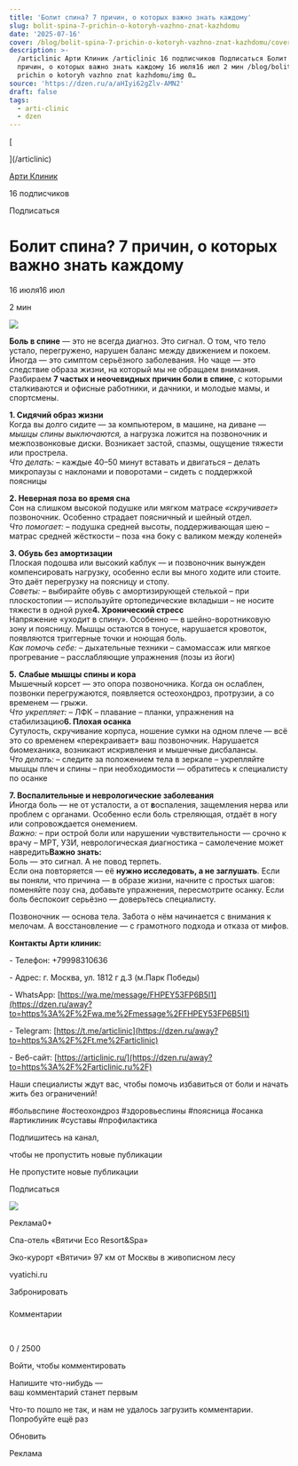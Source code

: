 ```yaml
---
title: 'Болит спина? 7 причин, о которых важно знать каждому'
slug: bolit-spina-7-prichin-o-kotoryh-vazhno-znat-kazhdomu
date: '2025-07-16'
cover: /blog/bolit-spina-7-prichin-o-kotoryh-vazhno-znat-kazhdomu/cover.jpg
description: >-
  /articlinic Арти Клиник /articlinic 16 подписчиков Подписаться Болит спина? 7
  причин, о которых важно знать каждому 16 июля16 июл 2 мин /blog/bolit spina 7
  prichin o kotoryh vazhno znat kazhdomu/img 0…
source: 'https://dzen.ru/a/aHIyi62gZlv-AMN2'
draft: false
tags:
  - arti-clinic
  - dzen
---
```

[

](/articlinic)

[Арти Клиник](/articlinic)

16 подписчиков

Подписаться

# Болит спина? 7 причин, о которых важно знать каждому

16 июля16 июл

2 мин

![](/blog/bolit-spina-7-prichin-o-kotoryh-vazhno-znat-kazhdomu/img-0.jpg)

**Боль в спине** — это не всегда диагноз. Это сигнал. О том, что тело устало, перегружено, нарушен баланс между движением и покоем. Иногда — это симптом серьёзного заболевания. Но чаще — это следствие образа жизни, на который мы не обращаем внимания.  
Разбираем **7 частых и неочевидных причин боли в спине**, с которыми сталкиваются и офисные работники, и дачники, и молодые мамы, и спортсмены.  
  
**1\. Сидячий образ жизни**  
Когда вы долго сидите — за компьютером, в машине, на диване — _мышцы спины выключаются,_ а нагрузка ложится на позвоночник и межпозвонковые диски. Возникает застой, спазмы, ощущение тяжести или прострела.  
_Что делать:_ – каждые 40–50 минут вставать и двигаться – делать микропаузы с наклонами и поворотами – сидеть с поддержкой поясницы  
  
**2\. Неверная поза во время сна**  
Сон на слишком высокой подушке или мягком матрасе _«скручивает»_ позвоночник. Особенно страдает поясничный и шейный отдел.  
_Что помогает:_ – подушка средней высоты, поддерживающая шею – матрас средней жёсткости – поза «на боку с валиком между коленей»  
  
**3\. Обувь без амортизации**  
Плоская подошва или высокий каблук — и позвоночник вынужден компенсировать нагрузку, особенно если вы много ходите или стоите. Это даёт перегрузку на поясницу и стопу.  
_Советы:_ – выбирайте обувь с амортизирующей стелькой – при плоскостопии — используйте ортопедические вкладыши – не носите тяжести в одной руке**4\. Хронический стресс**  
Напряжение «уходит в спину». Особенно — в шейно-воротниковую зону и поясницу. Мышцы остаются в тонусе, нарушается кровоток, появляются триггерные точки и ноющая боль.  
_Как помочь себе:_ – дыхательные техники – самомассаж или мягкое прогревание – расслабляющие упражнения (позы из йоги)  
  
**5.** **Слабые мышцы спины и кора**  
Мышечный корсет — это опора позвоночника. Когда он ослаблен, позвонки перегружаются, появляется остеохондроз, протрузии, а со временем — грыжи.  
_Что укрепляет:_ – ЛФК – плавание – планки, упражнения на стабилизацию**6\. Плохая осанка**  
Сутулость, скручивание корпуса, ношение сумки на одном плече — всё это со временем «перекраивает» ваш позвоночник. Нарушается биомеханика, возникают искривления и мышечные дисбалансы.  
_Что делать:_ – следите за положением тела в зеркале – укрепляйте мышцы плеч и спины – при необходимости — обратитесь к специалисту по осанке  
  
**7\. Воспалительные и неврологические заболевания**  
Иногда боль — не от усталости, а от **в**оспаления, защемления нерва или проблем с органами. Особенно если боль стреляющая, отдаёт в ногу или сопровождается онемением.  
_Важно:_ – при острой боли или нарушении чувствительности — срочно к врачу – МРТ, УЗИ, неврологическая диагностика – самолечение может навредить**Важно знать:**  
Боль — это сигнал. А не повод терпеть.  
Если она повторяется — её **нужно исследовать, а не заглушать**. Если вы поняли, что причина — в образе жизни, начните с простых шагов: поменяйте позу сна, добавьте упражнения, пересмотрите осанку. Если боль беспокоит серьёзно — доверьтесь специалисту.  
  
Позвоночник — основа тела. Забота о нём начинается с внимания к мелочам. А восстановление — с грамотного подхода и отказа от мифов.

**Контакты Арти клиник:**

\- Телефон: +79998310636

\- Адрес: г. Москва, ул. 1812 г д.3 (м.Парк Победы)

\- WhatsApp: [https://wa.me/message/FHPEY53FP6B5I1](https://dzen.ru/away?to=https%3A%2F%2Fwa.me%2Fmessage%2FFHPEY53FP6B5I1)

\- Telegram: [https://t.me/articlinic](https://dzen.ru/away?to=https%3A%2F%2Ft.me%2Farticlinic)

\- Веб-сайт: [https://articlinic.ru/](https://dzen.ru/away?to=https%3A%2F%2Farticlinic.ru%2F)

Наши специалисты ждут вас, чтобы помочь избавиться от боли и начать жить без ограничений!

  
#больвспине #остеохондроз #здоровьеспины #поясница #осанка #артиклиник #суставы #профилактика

Подпишитесь на канал,

чтобы не пропустить новые публикации

Не пропустите новые публикации

Подписаться

[](https://t.mail.ru/redir/AAC-_AFqpCgY3_BVUd8duAlPzFO2sxi4HeI_yLTKXWDk0vmaS807TciglR9Ifh3r_Zf_1WqHc_9qX1WNQH-Asay98e3rMKkUqUvFv5mPGf6yED2BjFO403uH5RrzOLhie_I8Kr081WYGRB5y4b2sVBKDR52Z9pMCxXvboJpyg5hvRcrO-GfqU1lNBAAAWPGj-jLrxkcQ1bbZiWNScVBVCQf2tqTlLrn8BbzWo16ChBMz7lwFnZYIrI2MWMf9QRRMOt3FPrxnvN5401bpIK3o4Q1kwo5UIQlirrYvpgJfzAHaKbGLsshDYjjCljBrtzV21vg4_vL_MWG8qZEuSD9MYjxRXLHekhbNiM7w-VeODaQyCCH7XD2_9aPDlIoCoQWIJvNCfcxjjwa-_Xze4aWp7cAGud0MG9lT3mz0_7sev-VkygXi6Hxxb7TlMN9FP4q5br0C70tfuthWkWja5ldE4BexPMxuaMIbPOYLTKqnnZ27QAxwK2ust194cB_JRzfLNEWLCTUev4_48NLXIYcsMePyooKbAacen5nLk4gf9jWaXIB6IqFK4ggT5uQ56ofHFxincebUJsCxqhcqTPtyD66NCzesJey_2rrE8zKLHssEKtP9h3J4_tGFK85rGDBIEFROUiaOZzaEnfGinekzzSvX3dw30LcEeaxOz5uC9KKAMva37BO__UGwFxy2j5XUKM97eEMHvTbYZqWHsyd0kTn8rm_wqjJeX--KmPMn9je1xCWenuwEhxiEE5maFu90XINM8VFCzwXrwQJe8KAwvTXGAMAHRN-p0yASfFus56ek0wEnCzFfFe7rp9WO5yQTlCQmtwB94GKQ8gMA9yM22J-7P7iVU89eVGBKL8WjFpaM_P3Ru9Tn0ME1UP9f_vd_elRCzhQiqrC4dsZnI54XuHlzLydaz0M8H_JT1o143dMfexpI434W5Ee1tfDBXLR-Nwe2BRRfmV7tuIDJRrqdaJPNU6qdxS-XBcd8T0rmJmldvANwSuChruyFikKXnYiwE-g_EEX-s6RQAyDyyLxcic9yAPsZ99oiC6tFkRZhY0mY-Q7U9jUnd4HMG9VhOalt7qnzZ9Y6cyYJ-OgffMQ7aYQGRr1wnfxug6V4n3MiuhbHP3C3eUqne_x-cz-UXGkpU02FVhtqY2DBSk33Sb9RvhGxrMNbfWODxMjkrCZ7MJ_Mb8YV-uJ6NAFJuXMsOHV3DdmR1kzvEHasNA-omow-9-INLzNIJ4PRUgnMI7Xmx_4i0hJfGc1JkrdfEwRYpA-1knriJDS11ksss5OAh3vufTixOKDptYk-GlRbzNADxLdckKYTurJwhYfHLoPs6COdVdIbXYOc_cgs7G5Bu5ibrcuJCV8KpRWDRLAsUgAfD1PkgQzHVnWNEXTIPOLub0KdHGa_g_p1el-x4ccJBn0tcptcAEF5PoqnXD6Mjp85eUSApIaI9-cn0qnt129BelvjqeyoR-LjzQvM9G--rPa5ZbhQNjcu-5gzioiqEsJPjSficHP9onc362_CvKKVqEYnWzhjXNW2ka3qr0RbHMpPfSQ9ABzdqEZzImZdVfPQHsRLTwLNGFITeObYQyTU4ZEZbJFMbIQ2Zp88ctS578MyZuVvtP5hv2qbKy2WF_UxqWq90sItFE4ifpi_BHgV:2VtzqxgobJf)

![](/blog/bolit-spina-7-prichin-o-kotoryh-vazhno-znat-kazhdomu/img-1.jpg)

Реклама0+

Спа-отель «Вятичи Eco Resort&Spa»

Эко-курорт «Вятичи» 97 км от Москвы в живописном лесу

vyatichi.ru

Забронировать[](https://t.mail.ru/redir/AAC-_AFqpCgY3_BVUd8duAlPzFO2sxi4HeI_yLTKXWDk0vmaS807TciglR9Ifh3r_Zf_1WqHc_9qX1WNQH-Asay98e3rMKkUqUvFv5mPGf6yED2BjFO403uH5RrzOLhie_I8Kr081WYGRB5y4b2sVBKDR52Z9pMCxXvboJpyg5hvRcrO-GfqU1lNBAAAWPGj-jLrxkcQ1bbZiWNScVBVCQf2tqTlLrn8BbzWo16ChBMz7lwFnZYIrI2MWMf9QRRMOt3FPrxnvN5401bpIK3o4Q1kwo5UIQlirrYvpgJfzAHaKbGLsshDYjjCljBrtzV21vg4_vL_MWG8qZEuSD9MYjxRXLHekhbNiM7w-VeODaQyCCH7XD2_9aPDlIoCoQWIJvNCfcxjjwa-_Xze4aWp7cAGud0MG9lT3mz0_7sev-VkygXi6Hxxb7TlMN9FP4q5br0C70tfuthWkWja5ldE4BexPMxuaMIbPOYLTKqnnZ27QAxwK2ust194cB_JRzfLNEWLCTUev4_48NLXIYcsMePyooKbAacen5nLk4gf9jWaXIB6IqFK4ggT5uQ56ofHFxincebUJsCxqhcqTPtyD66NCzesJey_2rrE8zKLHssEKtP9h3J4_tGFK85rGDBIEFROUiaOZzaEnfGinekzzSvX3dw30LcEeaxOz5uC9KKAMva37BO__UGwFxy2j5XUKM97eEMHvTbYZqWHsyd0kTn8rm_wqjJeX--KmPMn9je1xCWenuwEhxiEE5maFu90XINM8VFCzwXrwQJe8KAwvTXGAMAHRN-p0yASfFus56ek0wEnCzFfFe7rp9WO5yQTlCQmtwB94GKQ8gMA9yM22J-7P7iVU89eVGBKL8WjFpaM_P3Ru9Tn0ME1UP9f_vd_elRCzhQiqrC4dsZnI54XuHlzLydaz0M8H_JT1o143dMfexpI434W5Ee1tfDBXLR-Nwe2BRRfmV7tuIDJRrqdaJPNU6qdxS-XBcd8T0rmJmldvANwSuChruyFikKXnYiwE-g_EEX-s6RQAyDyyLxcic9yAPsZ99oiC6tFkRZhY0mY-Q7U9jUnd4HMG9VhOalt7qnzZ9Y6cyYJ-OgffMQ7aYQGRr1wnfxug6V4n3MiuhbHP3C3eUqne_x-cz-UXGkpU02FVhtqY2DBSk33Sb9RvhGxrMNbfWODxMjkrCZ7MJ_Mb8YV-uJ6NAFJuXMsOHV3DdmR1kzvEHasNA-omow-9-INLzNIJ4PRUgnMI7Xmx_4i0hJfGc1JkrdfEwRYpA-1knriJDS11ksss5OAh3vufTixOKDptYk-GlRbzNADxLdckKYTurJwhYfHLoPs6COdVdIbXYOc_cgs7G5Bu5ibrcuJCV8KpRWDRLAsUgAfD1PkgQzHVnWNEXTIPOLub0KdHGa_g_p1el-x4ccJBn0tcptcAEF5PoqnXD6Mjp85eUSApIaI9-cn0qnt129BelvjqeyoR-LjzQvM9G--rPa5ZbhQNjcu-5gzioiqEsJPjSficHP9onc362_CvKKVqEYnWzhjXNW2ka3qr0RbHMpPfSQ9ABzdqEZzImZdVfPQHsRLTwLNGFITeObYQyTU4ZEZbJFMbIQ2Zp88ctS578MyZuVvtP5hv2qbKy2WF_UxqWq90sItFE4ifpi_BHgV:2VtzqxgobJf)

### 

Комментарии

⁠

0 / 2500

Войти, чтобы комментировать

Напишите что-нибудь —  
ваш комментарий станет первым

Что-то пошло не так, и нам не удалось загрузить комментарии. Попробуйте ещё раз

Обновить

Реклама
